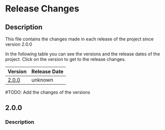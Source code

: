 # Release Changes

## Description

This file contains the changes made in each release of the project since version 2.0.0

In the following table you can see the versions and the release dates of the project.
Click on the version to get to the release changes.

| Version       | Release Date |
|---------------|--------------|
| [2.0.0](#110) | unknown      |

#TODO: Add the changes of the versions

## 2.0.0

### Description

